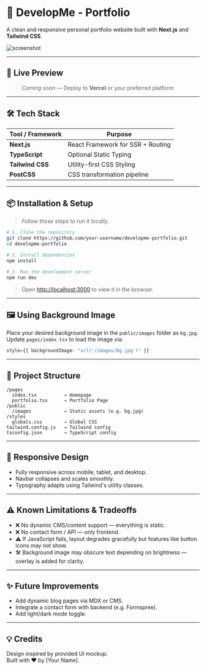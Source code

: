 # 📘 DevelopMe - Portfolio

A clean and responsive personal portfolio website built with **Next.js** and **Tailwind CSS**.

![screenshot](public/images/preview.png)

---

## 🚀 Live Preview

> _Coming soon_ — Deploy to **Vercel** or your preferred platform.

---

## 🛠️ Tech Stack

| Tool / Framework     | Purpose                          |
|----------------------|----------------------------------|
| **Next.js**          | React Framework for SSR + Routing |
| **TypeScript**       | Optional Static Typing           |
| **Tailwind CSS**     | Utility-first CSS Styling        |
| **PostCSS**          | CSS transformation pipeline      |

---

## 📦 Installation & Setup

> _Follow these steps to run it locally._

```bash
# 1. Clone the repository
git clone https://github.com/your-username/developme-portfolio.git
cd developme-portfolio

# 2. Install dependencies
npm install

# 3. Run the development server
npm run dev
```

> Open [http://localhost:3000](http://localhost:3000) to view it in the browser.

---

## 🖼️ Using Background Image

Place your desired background image in the `public/images` folder as `bg.jpg`.  
Update `pages/index.tsx` to load the image via:

```ts
style={{ backgroundImage: "url('/images/bg.jpg')" }}
```

---

## 📁 Project Structure

```
/pages
  index.tsx          → Homepage
  portfolio.tsx      → Portfolio Page
/public
  /images            → Static assets (e.g. bg.jpg)
/styles
  globals.css        → Global CSS
tailwind.config.js   → Tailwind config
tsconfig.json        → TypeScript config
```

---

## 📱 Responsive Design

- Fully responsive across mobile, tablet, and desktop.
- Navbar collapses and scales smoothly.
- Typography adapts using Tailwind's utility classes.

---

## ⚠️ Known Limitations & Tradeoffs

- ❌ No dynamic CMS/content support — everything is static.
- ❌ No contact form / API — only frontend.
- ⚠️ If JavaScript fails, layout degrades gracefully but features like button icons may not show.
- 🛠️ Background image may obscure text depending on brightness — overlay is added for clarity.

---

## ✨ Future Improvements

- Add dynamic blog pages via MDX or CMS.
- Integrate a contact form with backend (e.g. Formspree).
- Add light/dark mode toggle.

---

## 💡 Credits

Design inspired by provided UI mockup.  
Built with ❤️ by [Your Name].
